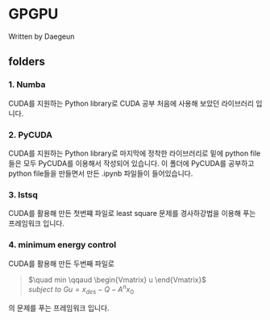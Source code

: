 # GPGPU
Written by Daegeun

## folders
### 1. Numba
CUDA를 지원하는 Python library로 CUDA 공부 처음에 사용해 보았던 라이브러리 입니다.

### 2. PyCUDA
CUDA를 지원하는 Python library로 마지막에 정착한 라이브러리로 밑에 python file들은 모두 PyCUDA를 이용해서 작성되어 있습니다. 
이 폴더에 PyCUDA를 공부하고 python file들을 만들면서 만든 .ipynb 파일들이 들어있습니다.

### 3. lstsq
CUDA를 활용해 만든 첫번쨰 파일로 least square 문제를 경사하강법을 이용해 푸는 프레임워크 입니다.

### 4. minimum energy control
CUDA를 활용해 만든 두번째 파일로 
> $\quad min \qqaud \begin{Vmatrix} u \end{Vmatrix}$ <br> 
> $subject\ to\ Gu = x_{des} - Q - A^nx_0$ <br> 

의 문제를 푸는 프레임워크 입니다.

